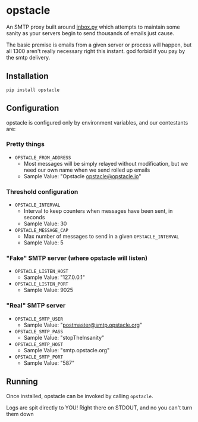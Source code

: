 opstacle
========

An SMTP proxy built around [inbox.py](https://github.com/kennethreitz/inbox.py)
which attempts to maintain some sanity as your servers begin to send thousands
of emails just cause.

The basic premise is emails from a given server or process will happen, but all
1300 aren't really necessary right this instant. god forbid if you pay by the
smtp delivery.

Installation
------------

`pip install opstacle`

Configuration
-------------

opstacle is configured only by environment variables, and our contestants are:

### Pretty things

- `OPSTACLE_FROM_ADDRESS`
  * Most messages will be simply relayed without modification, but we need our own name when we send rolled up emails
  * Sample Value: "Opstacle <opstacle@opstacle.io>"

### Threshold configuration

- `OPSTACLE_INTERVAL`
  * Interval to keep counters when messages have been sent, in seconds
  * Sample Value: 30
- `OPSTACLE_MESSAGE_CAP`
  * Max number of messages to send in a given `OPSTACLE_INTERVAL`
  * Sample Value: 5


### "Fake" SMTP server (where opstacle will listen) 

- `OPSTACLE_LISTEN_HOST`
  * Sample Value: "127.0.0.1"
- `OPSTACLE_LISTEN_PORT`
  * Sample Value: 9025


### "Real" SMTP server

- `OPSTACLE_SMTP_USER`
  * Sample Value: "postmaster@smtp.opstacle.org"
- `OPSTACLE_SMTP_PASS`
  * Sample Value: "stopTheInsanity"
- `OPSTACLE_SMTP_HOST`
  * Sample Value: "smtp.opstacle.org"
- `OPSTACLE_SMTP_PORT`
  * Sample Value: "587"

Running
-------

Once installed, opstacle can be invoked by calling `opstacle`.

Logs are spit directly to YOU! Right there on STDOUT, and no you can't turn them down
